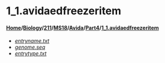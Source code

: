 # 1_1.avidaedfreezeritem
#### [Home](../../../../../..)/[Biology](../../../../..)/[211](../../../..)/[MS18](../../..)/[Avida](../..)/[Part4](..)/[1_1.avidaedfreezeritem]()
- [_entryname.txt_](entryname.txt)
- [_genome.seq_](genome.seq)
- [_entrytype.txt_](entrytype.txt)
